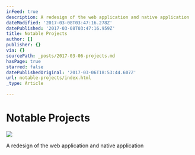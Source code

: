 ```yaml
---
inFeed: true
description: A redesign of the web application and native application
dateModified: '2017-03-08T03:47:16.278Z'
datePublished: '2017-03-08T03:47:16.959Z'
title: Notable Projects
author: []
publisher: {}
via: {}
sourcePath: _posts/2017-03-06-projects.md
hasPage: true
starred: false
datePublishedOriginal: '2017-03-06T18:53:44.607Z'
url: notable-projects/index.html
_type: Article

---
```

# Notable Projects
![](https://the-grid-user-content.s3-us-west-2.amazonaws.com/3eeeb90d-a7e7-4b52-880c-ec84dc9c76fe.jpg)

A redesign of the web application and native application